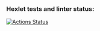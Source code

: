 ### Hexlet tests and linter status:
[![Actions Status](https://github.com/nneymyshev/frontend-project-44/workflows/hexlet-check/badge.svg)](https://github.com/nneymyshev/frontend-project-44/actions)
